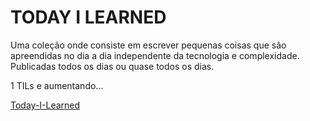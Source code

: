 # TODAY I LEARNED
Uma coleção onde consiste em escrever pequenas coisas que são apreendidas no dia a dia independente da tecnologia e complexidade.    
Publicadas todos os dias ou quase todos os dias.  

1 TILs e aumentando...

[Today-I-Learned](https://gustavomatsuo.github.io/Today-I-Learned/)